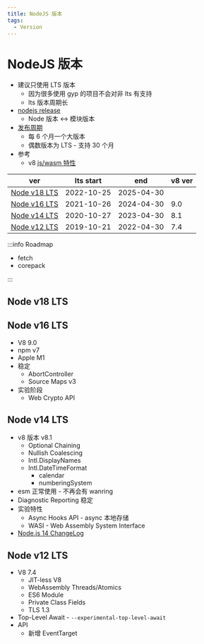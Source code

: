 ```yaml
---
title: NodeJS 版本
tags:
  - Version
---
```


# NodeJS 版本

- 建议只使用 LTS 版本
  - 因为很多使用 gyp 的项目不会对非 lts 有支持
  - lts 版本周期长
- [nodejs release](https://nodejs.org/en/download/releases)
  - Node 版本 <-> 模块版本
- [发布周期](https://nodejs.org/en/about/releases)
  - 每 6 个月一个大版本
  - 偶数版本为 LTS - 支持 30 个月
- 参考
  - v8 [js/wasm 特性](https://v8.dev/features)

| ver                           | lts start  | end        | v8 ver |
| ----------------------------- | ---------- | ---------- | ------ |
| [Node v18 LTS](#node-v18-lts) | 2022-10-25 | 2025-04-30 |
| [Node v16 LTS](#node-v16-lts) | 2021-10-26 | 2024-04-30 | 9.0    |
| [Node v14 LTS](#node-v14-lts) | 2020-10-27 | 2023-04-30 | 8.1    |
| [Node v12 LTS](#node-v12-lts) | 2019-10-21 | 2022-04-30 | 7.4    |

:::info Roadmap

- fetch
- corepack

:::

## Node v18 LTS

## Node v16 LTS

- V8 9.0
- npm v7
- Apple M1
- 稳定
  - AbortController
  - Source Maps v3
- 实验阶段
  - Web Crypto API

## Node v14 LTS

- v8 版本 v8.1
  - Optional Chaining
  - Nullish Coalescing
  - Intl.DisplayNames
  - Intl.DateTimeFormat
    - calendar
    - numberingSystem
- esm 正常使用 - 不再会有 wanring
- Diagnostic Reporting 稳定
- 实验特性
  - Async Hooks API - async 本地存储
  - WASI - Web Assembly System Interface
- [Node.js 14 ChangeLog](https://github.com/nodejs/node/blob/master/doc/changelogs/CHANGELOG_V14.md)

## Node v12 LTS

- V8 7.4
  - JIT-less V8
  - WebAssembly Threads/Atomics
  - ES6 Module
  - Private Class Fields
  - TLS 1.3
- Top-Level Await - `--experimental-top-level-await`
- API
  - 新增 EventTarget
